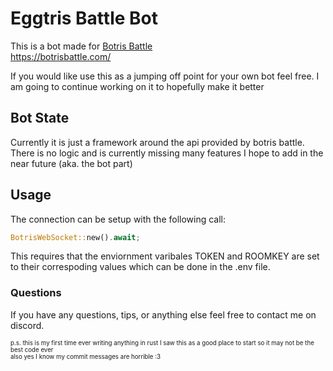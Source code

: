 # Eggtris Battle Bot
This is a bot made for [Botris Battle](https://botrisbattle.com/)  
https://botrisbattle.com/


If you would like use this as a jumping off point for your own bot feel free.
I am going to continue working on it to hopefully make it better

## Bot State
Currently it is just a framework around the api provided by botris battle.
There is no logic and is currently missing many features I hope to add in the 
near future (aka. the bot part) 

## Usage
The connection can be setup with the following call:
``` rust
BotrisWebSocket::new().await;
```
This requires that the enviornment varibales TOKEN and ROOMKEY are set 
to their correspoding values which can be done in the .env file.

### Questions
If you have any questions, tips, or anything else feel free to contact me on 
discord.

<sup><sup>p.s. this is my first time ever writing anything in rust I saw this as
a good place to start so it may not be the best code ever  
also yes I know my commit messages are horrible :3</sup></sup>
